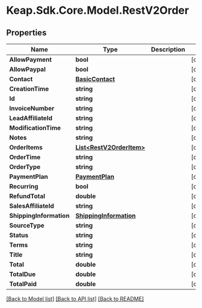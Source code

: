 # Keap.Sdk.Core.Model.RestV2Order

## Properties

Name | Type | Description | Notes
------------ | ------------- | ------------- | -------------
**AllowPayment** | **bool** |  | [optional] 
**AllowPaypal** | **bool** |  | [optional] 
**Contact** | [**BasicContact**](BasicContact.md) |  | [optional] 
**CreationTime** | **string** |  | [optional] 
**Id** | **string** |  | [optional] 
**InvoiceNumber** | **string** |  | [optional] 
**LeadAffiliateId** | **string** |  | [optional] 
**ModificationTime** | **string** |  | [optional] 
**Notes** | **string** |  | [optional] 
**OrderItems** | [**List&lt;RestV2OrderItem&gt;**](RestV2OrderItem.md) |  | [optional] 
**OrderTime** | **string** |  | [optional] 
**OrderType** | **string** |  | [optional] 
**PaymentPlan** | [**PaymentPlan**](PaymentPlan.md) |  | [optional] 
**Recurring** | **bool** |  | [optional] 
**RefundTotal** | **double** |  | [optional] 
**SalesAffiliateId** | **string** |  | [optional] 
**ShippingInformation** | [**ShippingInformation**](ShippingInformation.md) |  | [optional] 
**SourceType** | **string** |  | [optional] 
**Status** | **string** |  | [optional] 
**Terms** | **string** |  | [optional] 
**Title** | **string** |  | [optional] 
**Total** | **double** |  | [optional] 
**TotalDue** | **double** |  | [optional] 
**TotalPaid** | **double** |  | [optional] 

[[Back to Model list]](../README.md#documentation-for-models) [[Back to API list]](../README.md#documentation-for-api-endpoints) [[Back to README]](../README.md)

